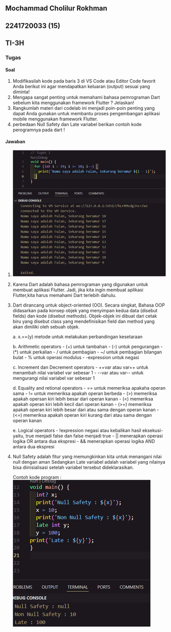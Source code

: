 ## Mochammad Cholilur Rokhman

## 2241720033 (15)

## TI-3H

### Tugas

#### Soal

1. Modifikasilah kode pada baris 3 di VS Code atau Editor Code favorit Anda berikut ini agar mendapatkan keluaran (output) sesuai yang diminta!
2. Mengapa sangat penting untuk memahami bahasa pemrograman Dart sebelum kita menggunakan framework Flutter ? Jelaskan!
3. Rangkumlah materi dari codelab ini menjadi poin-poin penting yang dapat Anda gunakan untuk membantu proses pengembangan aplikasi mobile menggunakan framework Flutter.
4. perbedaan Null Safety dan Late variabel berikan contoh kode perogramnya pada dart !

#### Jawaban

1. ![alt text](image.png)
2. Karena Dart adalah bahasa pemrograman yang digunakan untuk membuat aplikasi Flutter. Jadi, jika kita ingin membuat aplikasi Flutter,kita harus memahami Dart terlebih dahulu.
3. Dart dirancang untuk object-oriented (OO). Secara singkat, Bahasa OOP didasarkan pada konsep objek yang menyimpan kedua data (disebut fields) dan kode (disebut methods). Objek-objek ini dibuat dari cetak biru yang disebut class yang mendefinisikan field dan method yang akan dimiliki oleh sebuah objek.

    a. x.==(y) metode untuk melakukan perbandingan kesetaraan

    b. Arithmetic operators
       - (+) untuk tambahan
       - (-) untuk pengurangan
       - (*) untuk perkalian
       - / untuk pembagian
       - ~/ untuk pembagian bilangan bulat
       - % untuk operasi modulus
       - -expression untuk negasi

    c. Increment dan Decrement operators
       - ++var atau var++ untuk menambah nilai variabel var sebesar 1
       - --var atau var-- untuk mengurangi nilai variabel var sebesar 1

    d. Equality and retional operators
       - == untuk memeriksa apakaha operan sama
       - != untuk memeriksa apakah operan berbeda
       - (>) memeriksa apakah opersan kiri lebih besar dari operan kanan
       - (<) memeriksa apakah operan kiri lebih kecil dari operan kanan
       - (>=) memeriksa apakah operan kiri lebih besar dari atau sama dengan operan kanan
       - (<=) memeriksa apakah operan kiri kurang dari atau sama dengan operan kanan
        
    e. Logical operators
       - !expression negasi atau kebalikan hasil eksekusi-yaitu, true menjadi false dan false menjadi true
       - || menerapkan operasi logika OR antara dua ekspresi
       - && menerapkan operasi logika AND antara dua ekspresi

4. Null Safety adalah fitur yang memungkinkan kita untuk menangani nilai null dengan aman Sedangkan Late variabel adalah variabel yang nilainya bisa diinisialisasi setelah variabel tersebut dideklarasikan.
   
   Contoh kode program : ![alt text](image-1.png)
